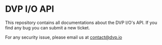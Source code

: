 # DVP I/O API
This repository contains all documentations about the DVP I/O's API.
If you find any bug you can submit a new ticket.

For any security issue, please email us at contact@dvp.io